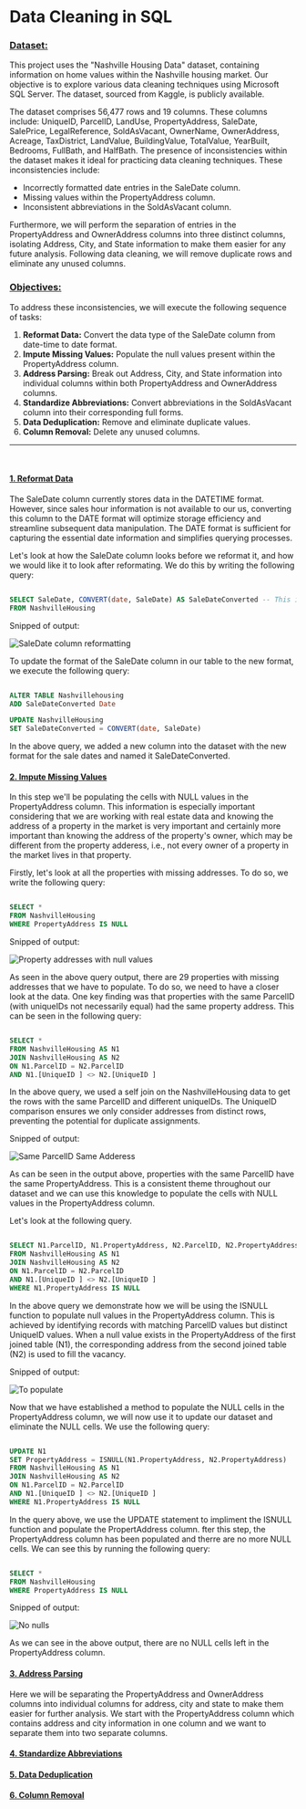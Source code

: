 # Data Cleaning in SQL

### <ins>Dataset:</ins> <br> 

This project uses the "Nashville Housing Data" dataset, containing information on home values within the Nashville housing market.  Our objective is to explore various data cleaning techniques using Microsoft SQL Server.  The dataset, sourced from Kaggle, is publicly available. 

The dataset comprises 56,477 rows and 19 columns. These columns include: UniqueID, ParcelID, LandUse, PropertyAddress, SaleDate, SalePrice, LegalReference, SoldAsVacant, OwnerName, OwnerAddress, Acreage, TaxDistrict, LandValue, BuildingValue, TotalValue, YearBuilt, Bedrooms, FullBath, and HalfBath. The presence of inconsistencies within the dataset makes it ideal for practicing data cleaning techniques. These inconsistencies include: 

- Incorrectly formatted date entries in the SaleDate column. 
- Missing values within the PropertyAddress column. 
- Inconsistent abbreviations in the SoldAsVacant column. 

Furthermore, we will perform the separation of entries in the PropertyAddress and OwnerAddress columns into three distinct columns, isolating Address, City, and State information to make them easier for any future analysis. Following data cleaning, we will remove duplicate rows and eliminate any unused columns.

### <ins>Objectives:</ins> <br> 

To address these inconsistencies, we will execute the following sequence of tasks: <br> 

1. **Reformat Data:** Convert the data type of the SaleDate column from date-time to date format. <br> 
2. **Impute Missing Values:** Populate the null values present within the PropertyAddress column. <br> 
3. **Address Parsing:** Break out Address, City, and State information into individual columns within both PropertyAddress and OwnerAddress columns. <br>
4. **Standardize Abbreviations:** Convert abbreviations in the SoldAsVacant column into their corresponding full forms. <br>
5. **Data Deduplication:** Remove and eliminate duplicate values. <br>
6. **Column Removal:** Delete any unused columns. <br>

-------------------------------------------------------------------------------------------------------------------  
<br>

#### <ins>1. Reformat Data</ins> <br>

The SaleDate column currently stores data in the DATETIME format. However, since sales hour information is not available to our us, converting this column to the DATE format will optimize storage efficiency and streamline subsequent data manipulation. The DATE format is sufficient for capturing the essential date information and simplifies querying processes.

Let's look at how the SaleDate column looks before we reformat it, and how we would like it to look after reformating. We do this by writing the following query:

```sql

SELECT SaleDate, CONVERT(date, SaleDate) AS SaleDateConverted -- This is to show how we want our data to look like.
FROM NashvilleHousing

```

Snipped of output: 

![SaleDate column reformatting](https://github.com/K-Seaba/SQL-Projects/assets/83554164/2ba3a3b2-ad67-45bb-82b2-38ccb5928eec)

To update the format of the SaleDate column in our table to the new format, we execute the following query:

```sql

ALTER TABLE Nashvillehousing
ADD SaleDateConverted Date

UPDATE NashvilleHousing
SET SaleDateConverted = CONVERT(date, SaleDate)

```

In the above query, we added a new column into the dataset with the new format for the sale dates and named it SaleDateConverted.  <br>

#### <ins>2. Impute Missing Values</ins> <br>

In this step we'll be populating the cells with NULL values in the PropertyAddress column. This information is especially important considering that we are working with real estate data and knowing the address of a property in the market is very important and certainly more important than knowing the address of the property's owner, which may be different from the property adderess, i.e., not every owner of a property in the market lives in that property. <br>

Firstly, let's look at all the properties with missing addresses. To do so, we write the following query: <br>

```sql

SELECT *
FROM NashvilleHousing
WHERE PropertyAddress IS NULL

```
Snipped of output: 

![Property addresses with null values](https://github.com/K-Seaba/SQL-Projects/assets/83554164/234ce080-c15d-4aa6-94f7-16696801ed29)

As seen in the above query output, there are 29 properties with missing addresses that we have to populate.  To do so, we need to have a closer look at the data. One key finding was that properties with the same ParcelID (with uniqueIDs not necessarily equal) had the same property address. This can be seen in the following query:

```sql

SELECT *
FROM NashvilleHousing AS N1
JOIN NashvilleHousing AS N2
ON N1.ParcelID = N2.ParcelID 
AND N1.[UniqueID ] <> N2.[UniqueID ]

```

In the above query, we used a self join on the NashvilleHousing data to get the rows with the same ParcelID and different uniqueIDs. The UniqueID comparison ensures we only consider addresses from distinct rows, preventing the potential for duplicate assignments.

Snipped of output: 

![Same ParcelID Same Adderess](https://github.com/K-Seaba/SQL-Projects/assets/83554164/da4e2f9d-358c-4ed9-bac7-99bdc531f955)

As can be seen in the output above, properties with the same ParcelID have the same PropertyAddress. This is a consistent theme throughout our dataset and we can use this knowledge to populate the cells with NULL values in the PropertyAddress column. <br>

Let's look at the following query.

```sql

SELECT N1.ParcelID, N1.PropertyAddress, N2.ParcelID, N2.PropertyAddress, ISNULL(N1.PropertyAddress, N2.PropertyAddress) AS populate
FROM NashvilleHousing AS N1
JOIN NashvilleHousing AS N2
ON N1.ParcelID = N2.ParcelID 
AND N1.[UniqueID ] <> N2.[UniqueID ]
WHERE N1.PropertyAddress IS NULL

```
In the above query we demonstrate how we will be using the ISNULL function to populate null values in the PropertyAddress column. This is achieved by identifying records with matching ParcelID values but distinct UniqueID values. When a null value exists in the PropertyAddress of the first joined table (N1), the corresponding address from the second joined table (N2) is used to fill the vacancy.

Snipped of output:

![To populate](https://github.com/K-Seaba/SQL-Projects/assets/83554164/0f2408cc-698c-491e-8dd4-560b863f6282)

Now that we have established a method to populate the NULL cells in the PropertyAddress column, we will now use it to update our dataset and eliminate the NULL cells. We use the following query:

```sql

UPDATE N1
SET PropertyAddress = ISNULL(N1.PropertyAddress, N2.PropertyAddress)
FROM NashvilleHousing AS N1
JOIN NashvilleHousing AS N2
ON N1.ParcelID = N2.ParcelID 
AND N1.[UniqueID ] <> N2.[UniqueID ]
WHERE N1.PropertyAddress IS NULL

```
In the query above, we use the UPDATE statement to impliment the ISNULL function and populate the PropertAddress column. fter this step, the PropertyAddress column has been populated and therre are no more NULL cells. We can see this by running the following query:

```sql

SELECT *
FROM NashvilleHousing
WHERE PropertyAddress IS NULL

```
Snipped of output:

![No nulls](https://github.com/K-Seaba/SQL-Projects/assets/83554164/6cd38951-5a6b-495d-9df7-8393b2a0ae84)

As we can see in the above output, there are no NULL cells left in the PropertyAddress column.

#### <ins>3. Address Parsing</ins> <br>

Here we will be separating the PropertyAddress and OwnerAddress columns into individual columns for address, city and state to make them easier for further analysis. We start with the PropertyAddress column which contains address and city information in one column and we want to separate them into two separate columns.

#### <ins>4. Standardize Abbreviations</ins> <br>

#### <ins>5. Data Deduplication</ins> <br>

#### <ins>6. Column Removal</ins> <br>
